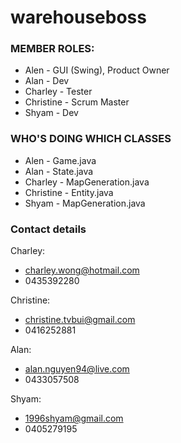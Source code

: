 # warehouseboss

### MEMBER ROLES:
  - Alen - GUI (Swing), Product Owner 
  - Alan - Dev
  - Charley - Tester
  - Christine - Scrum Master
  - Shyam - Dev

### WHO'S DOING WHICH CLASSES
  - Alen - Game.java
  - Alan - State.java
  - Charley - MapGeneration.java
  - Christine - Entity.java
  - Shyam - MapGeneration.java

### Contact details ###
Charley: 
  - charley.wong@hotmail.com
  - 0435392280

Christine:
  - christine.tvbui@gmail.com
  - 0416252881
  
Alan:
  - alan.nguyen94@live.com
  - 0433057508

Shyam:
  - 1996shyam@gmail.com
  - 0405279195

